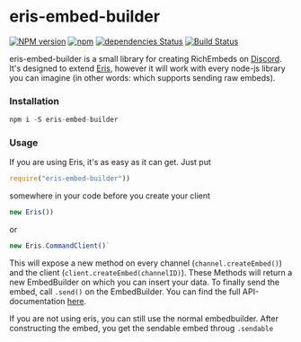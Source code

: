# eris-embed-builder

[![NPM version](https://img.shields.io/npm/v/eris-embed-builder.svg?style=flat-square)](https://npmjs.com/package/eris-embed-builder) [![npm](https://img.shields.io/npm/l/eris-embed-builder.svg?style=flat-square)]() [![dependencies Status](https://david-dm.org/Fuechschen/eris-embed-builder/status.svg?style=flat-square)](https://david-dm.org/Fuechschen/eris-embed-builder) [![Build Status](https://img.shields.io/travis/Fuechschen/eris-embed-builder/master.svg?style=flat-square)](https://travis-ci.org/Fuechschen/eris-embed-builder)

eris-embed-builder is a small library for creating RichEmbeds on [Discord](https://discordapp.com). It's designed to extend [Eris](https://abal.moe/Eris), however it will work with every node-js library you can imagine (in other words: which supports sending raw embeds).

### Installation

```js
npm i -S eris-embed-builder
```

### Usage

If you are using Eris, it's as easy as it can get. Just put
```js
require("eris-embed-builder"))
```
somewhere in your code before you create your client 
```js
new Eris())
```
or
```js
new Eris.CommandClient()`
```

This will expose a new method on every channel (`channel.createEmbed()`) and the client (`client.createEmbed(channelID)`). These Methods will return a new EmbedBuilder on which you can insert your data. To finally send the embed, call `.send()` on the EmbedBuilder.
You can find the full API-documentation [here](api.md).

If you are not using eris, you can still use the normal embedbuilder. After constructing the embed, you get the sendable embed throug `.sendable`

